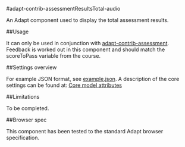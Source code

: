 #adapt-contrib-assessmentResultsTotal-audio

An Adapt component used to display the total assessment results.

##Usage

It can only be used in conjunction with [adapt-contrib-assessment](https://github.com/adaptlearning/adapt-contrib-assessment). Feedback is worked out in this component and should match the scoreToPass variable from the course.

##Settings overview

For example JSON format, see [example.json](example.json). A description of the core settings can be found at: [Core model attributes](https://github.com/adaptlearning/adapt_framework/wiki/Core-model-attributes)


##Limitations
 
To be completed.

##Browser spec

This component has been tested to the standard Adapt browser specification.
